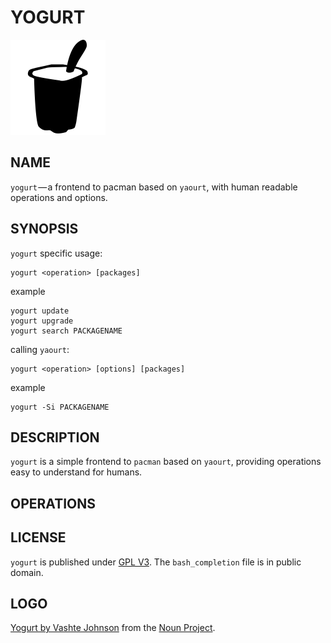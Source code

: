 # YOGURT

<img src="yogurt.png" width="152px" alt="yogurt logo">

## NAME

`yogurt` — a frontend to pacman based on `yaourt`, with human readable operations and options.

## SYNOPSIS

`yogurt` specific usage:

```
yogurt <operation> [packages]
```

example
```
yogurt update
yogurt upgrade
yogurt search PACKAGENAME
```

calling `yaourt`:

```
yogurt <operation> [options] [packages]
```

example
```
yogurt -Si PACKAGENAME
```

## DESCRIPTION

`yogurt` is a simple frontend to `pacman` based on `yaourt`, providing operations easy to understand for humans.

## OPERATIONS

## LICENSE

`yogurt` is published under [GPL V3](LICENSE.md). The `bash_completion` file is in public domain.

## LOGO

[Yogurt by Vashte Johnson](https://thenounproject.com/term/yogurt/52570/) from the [Noun Project](https://thenounproject.com/).
